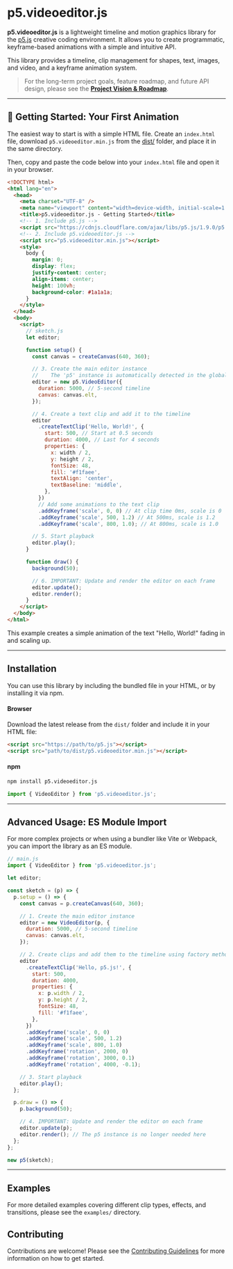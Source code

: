 # p5.videoeditor.js

**p5.videoeditor.js** is a lightweight timeline and motion graphics library for the [p5.js](https://p5js.org/) creative coding environment. It allows you to create programmatic, keyframe-based animations with a simple and intuitive API.

This library provides a timeline, clip management for shapes, text, images, and video, and a keyframe animation system.

> For the long-term project goals, feature roadmap, and future API design, please see the [**Project Vision & Roadmap**](./VISION.md).

---

## 🚀 Getting Started: Your First Animation

The easiest way to start is with a simple HTML file. Create an `index.html` file, download `p5.videoeditor.min.js` from the [dist/](dist/) folder, and place it in the same directory.

Then, copy and paste the code below into your `index.html` file and open it in your browser.

```html
<!DOCTYPE html>
<html lang="en">
  <head>
    <meta charset="UTF-8" />
    <meta name="viewport" content="width=device-width, initial-scale=1.0" />
    <title>p5.videoeditor.js - Getting Started</title>
    <!-- 1. Include p5.js -->
    <script src="https://cdnjs.cloudflare.com/ajax/libs/p5.js/1.9.0/p5.min.js"></script>
    <!-- 2. Include p5.videoeditor.js -->
    <script src="p5.videoeditor.min.js"></script>
    <style>
      body {
        margin: 0;
        display: flex;
        justify-content: center;
        align-items: center;
        height: 100vh;
        background-color: #1a1a1a;
      }
    </style>
  </head>
  <body>
    <script>
      // sketch.js
      let editor;

      function setup() {
        const canvas = createCanvas(640, 360);

        // 3. Create the main editor instance
        //    The 'p5' instance is automatically detected in the global scope.
        editor = new p5.VideoEditor({
          duration: 5000, // 5-second timeline
          canvas: canvas.elt,
        });

        // 4. Create a text clip and add it to the timeline
        editor
          .createTextClip('Hello, World!', {
            start: 500, // Start at 0.5 seconds
            duration: 4000, // Last for 4 seconds
            properties: {
              x: width / 2,
              y: height / 2,
              fontSize: 48,
              fill: '#f1faee',
              textAlign: 'center',
              textBaseline: 'middle',
            },
          })
          // Add some animations to the text clip
          .addKeyframe('scale', 0, 0) // At clip time 0ms, scale is 0
          .addKeyframe('scale', 500, 1.2) // At 500ms, scale is 1.2
          .addKeyframe('scale', 800, 1.0); // At 800ms, scale is 1.0

        // 5. Start playback
        editor.play();
      }

      function draw() {
        background(50);

        // 6. IMPORTANT: Update and render the editor on each frame
        editor.update();
        editor.render();
      }
    </script>
  </body>
</html>
```

This example creates a simple animation of the text "Hello, World!" fading in and scaling up.

---

## Installation

You can use this library by including the bundled file in your HTML, or by installing it via npm.

#### Browser

Download the latest release from the `dist/` folder and include it in your HTML file:

```html
<script src="https://path/to/p5.js"></script>
<script src="path/to/dist/p5.videoeditor.min.js"></script>
```

#### npm

```bash
npm install p5.videoeditor.js
```

```javascript
import { VideoEditor } from 'p5.videoeditor.js';
```

---

## Advanced Usage: ES Module Import

For more complex projects or when using a bundler like Vite or Webpack, you can import the library as an ES module.

```javascript
// main.js
import { VideoEditor } from 'p5.videoeditor.js';

let editor;

const sketch = (p) => {
  p.setup = () => {
    const canvas = p.createCanvas(640, 360);

    // 1. Create the main editor instance
    editor = new VideoEditor(p, {
      duration: 5000, // 5-second timeline
      canvas: canvas.elt,
    });

    // 2. Create clips and add them to the timeline using factory methods
    editor
      .createTextClip('Hello, p5.js!', {
        start: 500,
        duration: 4000,
        properties: {
          x: p.width / 2,
          y: p.height / 2,
          fontSize: 48,
          fill: '#f1faee',
        },
      })
      .addKeyframe('scale', 0, 0)
      .addKeyframe('scale', 500, 1.2)
      .addKeyframe('scale', 800, 1.0)
      .addKeyframe('rotation', 2000, 0)
      .addKeyframe('rotation', 3000, 0.1)
      .addKeyframe('rotation', 4000, -0.1);

    // 3. Start playback
    editor.play();
  };

  p.draw = () => {
    p.background(50);

    // 4. IMPORTANT: Update and render the editor on each frame
    editor.update(p);
    editor.render(); // The p5 instance is no longer needed here
  };
};

new p5(sketch);
```

---

## Examples

For more detailed examples covering different clip types, effects, and transitions, please see the `examples/` directory.

## Contributing

Contributions are welcome! Please see the [Contributing Guidelines](./CONTRIBUTING.md) for more information on how to get started.
